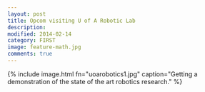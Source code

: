 ```yaml
---
layout: post
title: Opcom visiting U of A Robotic Lab
description: 
modified: 2014-02-14
category: FIRST
image: feature-math.jpg
comments: true 
--- 
```


{% include image.html fn="uoarobotics1.jpg" caption="Getting a demonstration of the state of the art robotics research." %}




